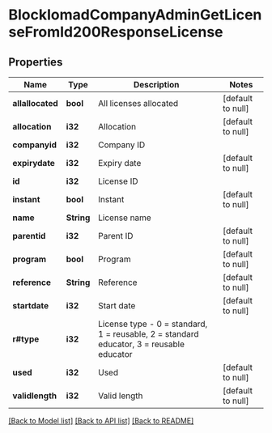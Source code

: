# BlockIomadCompanyAdminGetLicenseFromId200ResponseLicense

## Properties

Name | Type | Description | Notes
------------ | ------------- | ------------- | -------------
**allallocated** | **bool** | All licenses allocated | [default to null]
**allocation** | **i32** | Allocation | [default to null]
**companyid** | **i32** | Company ID | 
**expirydate** | **i32** | Expiry date | [default to null]
**id** | **i32** | License ID | 
**instant** | **bool** | Instant | [default to null]
**name** | **String** | License name | 
**parentid** | **i32** | Parent ID | [default to null]
**program** | **bool** | Program | [default to null]
**reference** | **String** | Reference | [default to null]
**startdate** | **i32** | Start date | [default to null]
**r#type** | **i32** | License type - 0 = standard, 1 = reusable, 2 = standard educator, 3 = reusable educator | 
**used** | **i32** | Used | [default to null]
**validlength** | **i32** | Valid length | [default to null]

[[Back to Model list]](../README.md#documentation-for-models) [[Back to API list]](../README.md#documentation-for-api-endpoints) [[Back to README]](../README.md)


